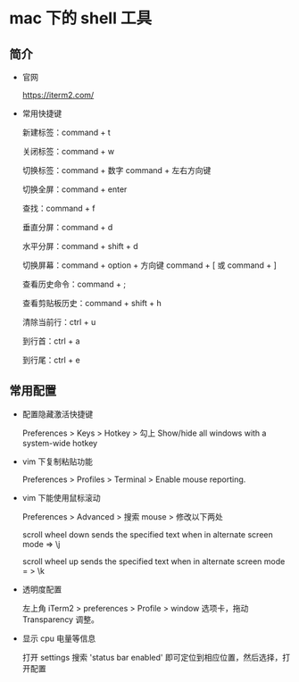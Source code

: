 # mac 下的 shell 工具

## 简介

- 官网

  <https://iterm2.com/>

- 常用快捷键

  新建标签：command + t

  关闭标签：command + w

  切换标签：command + 数字 command + 左右方向键

  切换全屏：command + enter

  查找：command + f

  垂直分屏：command + d

  水平分屏：command + shift + d

  切换屏幕：command + option + 方向键 command + [ 或 command + ]

  查看历史命令：command + ;

  查看剪贴板历史：command + shift + h

  清除当前行：ctrl + u

  到行首：ctrl + a

  到行尾：ctrl + e

## 常用配置

- 配置隐藏激活快捷键

  Preferences > Keys > Hotkey > 勾上 Show/hide all windows with a system-wide hotkey

- vim 下复制粘贴功能

  Preferences > Profiles > Terminal > Enable mouse reporting.

- vim 下能使用鼠标滚动

  Preferences > Advanced > 搜索 mouse > 修改以下两处

  scroll wheel down sends the specified text when in alternate screen mode => \j

  scroll wheel up sends the specified text when in alternate screen mode = > \k

- 透明度配置

  左上角 iTerm2 > preferences > Profile > window 选项卡，拖动 Transparency 调整。

- 显示 cpu 电量等信息

  打开 settings 搜索 'status bar enabled' 即可定位到相应位置，然后选择，打开配置
